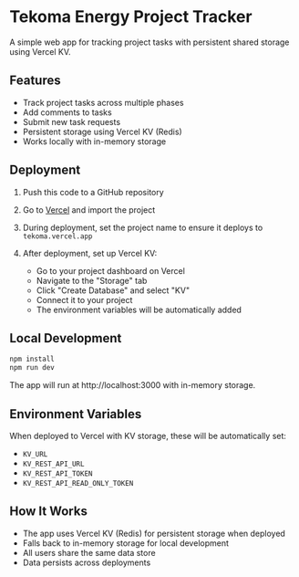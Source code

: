 # Tekoma Energy Project Tracker

A simple web app for tracking project tasks with persistent shared storage using Vercel KV.

## Features

- Track project tasks across multiple phases
- Add comments to tasks
- Submit new task requests
- Persistent storage using Vercel KV (Redis)
- Works locally with in-memory storage

## Deployment

1. Push this code to a GitHub repository

2. Go to [Vercel](https://vercel.com) and import the project

3. During deployment, set the project name to ensure it deploys to `tekoma.vercel.app`

4. After deployment, set up Vercel KV:
   - Go to your project dashboard on Vercel
   - Navigate to the "Storage" tab
   - Click "Create Database" and select "KV"
   - Connect it to your project
   - The environment variables will be automatically added

## Local Development

```bash
npm install
npm run dev
```

The app will run at http://localhost:3000 with in-memory storage.

## Environment Variables

When deployed to Vercel with KV storage, these will be automatically set:
- `KV_URL`
- `KV_REST_API_URL`
- `KV_REST_API_TOKEN`
- `KV_REST_API_READ_ONLY_TOKEN`

## How It Works

- The app uses Vercel KV (Redis) for persistent storage when deployed
- Falls back to in-memory storage for local development
- All users share the same data store
- Data persists across deployments
